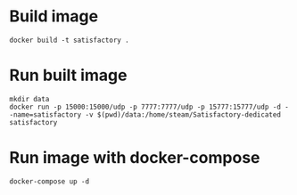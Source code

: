 # Build image
```shell
docker build -t satisfactory .
```

# Run built image
```shell
mkdir data
docker run -p 15000:15000/udp -p 7777:7777/udp -p 15777:15777/udp -d --name=satisfactory -v $(pwd)/data:/home/steam/Satisfactory-dedicated satisfactory
```

# Run image with docker-compose
```shell
docker-compose up -d
```
